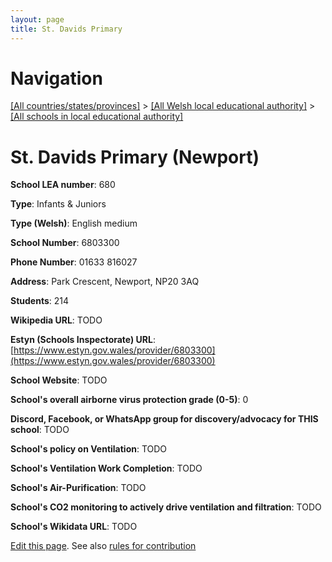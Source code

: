 ```yaml
---
layout: page
title: St. Davids Primary
---
```

# Navigation

[[All countries/states/provinces]](../../..) > [[All Welsh local educational authority]](../..) > [[All schools in local educational authority]](..)

# St. Davids Primary (Newport)

**School LEA number**: 680

**Type**: Infants & Juniors

**Type (Welsh)**: English medium

**School Number**: 6803300

**Phone Number**: 01633 816027

**Address**: Park Crescent, Newport, NP20 3AQ

**Students**: 214

**Wikipedia URL**: TODO

**Estyn (Schools Inspectorate) URL**: [https://www.estyn.gov.wales/provider/6803300](https://www.estyn.gov.wales/provider/6803300)

**School Website**: TODO

**School's overall airborne virus protection grade (0-5)**: 0

**Discord, Facebook, or WhatsApp group for discovery/advocacy for THIS school**: TODO

**School's policy on Ventilation**: TODO

**School's Ventilation Work Completion**: TODO

**School's Air-Purification**: TODO

**School's CO2 monitoring to actively drive ventilation and filtration**: TODO

**School's Wikidata URL**: TODO




[Edit this page](https://github.com/VentilationProject/Wales/edit/prif/./Newport/St._Davids_Primary.md). See also [rules for contribution](../../../contribution-rules/)